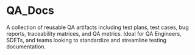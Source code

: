 # QA_Docs
A collection of reusable QA artifacts including test plans, test cases, bug reports, traceability matrices, and QA metrics. Ideal for QA Engineers, SDETs, and teams looking to standardize and streamline testing documentation.
